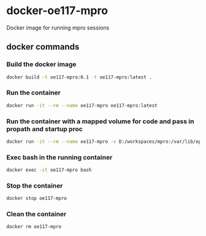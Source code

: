 # docker-oe117-mpro

Docker image for running mpro sessions

## docker commands

### Build the docker image

```bash
docker build -t oe117-mpro:0.1 -t oe117-mpro:latest .
```

### Run the container

```bash
docker run -it --rm --name oe117-mpro oe117-mpro:latest
```

### Run the container with a mapped volume for code and pass in propath and startup proc

```bash
docker run -it --rm --name oe117-mpro -v D:/workspaces/mpro:/var/lib/openedge/code -v D:/workspaces/mpro/logs:/usr/wrk -e PROPATH=".:src" -e MPRO_STARTUP=" -b -p server.p -pf dbconfig.pf" -e LOCK_FILE="server.lck" oe117-mpro:latest
```

### Exec bash in the running container

```bash
docker exec -it oe117-mpro bash
```

### Stop the container

```bash
docker stop oe117-mpro
```

### Clean the container

```bash
docker rm oe117-mpro
```
